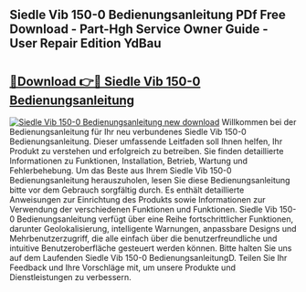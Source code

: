 ## Siedle Vib 150-0 Bedienungsanleitung PDf Free Download - Part-Hgh Service Owner Guide - User Repair Edition YdBau

# <h2><a href="http://df0r5k.blite.top/?on=Siedle+Vib+150-0+Bedienungsanleitung">🔗Download 👉🔴 Siedle Vib 150-0 Bedienungsanleitung</a></h2>

[![Siedle Vib 150-0 Bedienungsanleitung new download](https://i.imgur.com/lujVjoI.png)](http://df0r5k.blite.top/?on=Siedle+Vib+150-0+Bedienungsanleitung)
Willkommen bei der Bedienungsanleitung für Ihr neu verbundenes Siedle Vib 150-0 Bedienungsanleitung. Dieser umfassende Leitfaden soll Ihnen helfen, Ihr Produkt zu verstehen und erfolgreich zu betreiben. Sie finden detaillierte Informationen zu Funktionen, Installation, Betrieb, Wartung und Fehlerbehebung. Um das Beste aus Ihrem Siedle Vib 150-0 Bedienungsanleitung herauszuholen, lesen Sie diese Bedienungsanleitung bitte vor dem Gebrauch sorgfältig durch. Es enthält detaillierte Anweisungen zur Einrichtung des Produkts sowie Informationen zur Verwendung der verschiedenen Funktionen und Funktionen. Siedle Vib 150-0 Bedienungsanleitung verfügt über eine Reihe fortschrittlicher Funktionen, darunter Geolokalisierung, intelligente Warnungen, anpassbare Designs und Mehrbenutzerzugriff, die alle einfach über die benutzerfreundliche und intuitive Benutzeroberfläche gesteuert werden können. Bitte halten Sie uns auf dem Laufenden Siedle Vib 150-0 BedienungsanleitungD. Teilen Sie Ihr Feedback und Ihre Vorschläge mit, um unsere Produkte und Dienstleistungen zu verbessern.
